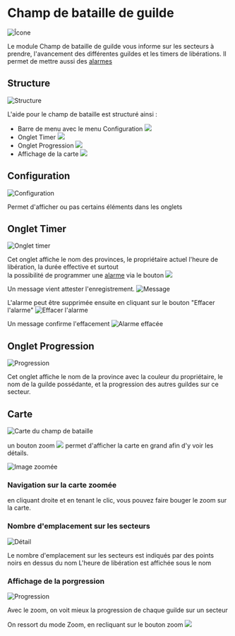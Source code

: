 # Champ de bataille de guilde
 
![Îcone](./.images/icon_001.png)

Le module Champ de bataille de guilde vous informe sur les secteurs à prendre, l'avancement des différentes guildes et les timers de libérations. Il permet de mettre aussi des [alarmes](#alarme_cbg)

## Structure

![Structure](./.images/strcture_001.png)

L'aide pour le champ de bataille est structuré ainsi :

* Barre de menu avec le menu Configuration ![](./.images/Icon_param.png)
* Onglet Timer ![](./.images/timer.png)
* Onglet Progression ![](./.images/progression.png)
* Affichage de la carte ![](./.images/bouton_carte.png)


## Configuration

![Configuration](./.images/configuration.png)

Permet d'afficher ou pas certains éléments dans les onglets

## Onglet Timer

![Onglet timer](./.images/structure_001.png)

Cet onglet affiche le nom des provinces, le propriétaire actuel l'heure de libération, la durée effective et surtout<br>la possibilité de programmer une [alarme](#alarme_cbg) via le bouton ![](./.images/bouton_alarme.png) 


Un message vient attester l'enregistrement.
![Message](./.images/alarme_enregistre.png)

L'alarme peut être supprimée ensuite en cliquant sur le bouton "Effacer l'alarme"
![Effacer l'alarme](./.images/alarme_active.png)

Un message confirme l'effacement
![Alarme effacée](./.images/alarme_effacee.png)

## Onglet Progression

![Progression](./.images/structure.png)

Cet onglet affiche le nom de la province avec la couleur du propriétaire, le nom de la guilde possédante, et la progression des autres guildes sur ce secteur.

## Carte

![Carte du champ de bataille](./.images/carte.png)

un bouton zoom ![](./.images/zoom.png) permet d'afficher la carte en grand afin d'y voir les détails.

![Image zoomée](./.images/carte_zoom.png)


### Navigation sur la carte zoomée

en cliquant droite et en tenant le clic, vous pouvez faire bouger le zoom sur la carte.

### Nombre d'emplacement sur les secteurs

![Détail](./.images/Detail_2.PNG)

Le nombre d'emplacement sur les secteurs est indiqués par des points noirs en dessus du nom
L'heure de libération est affichée sous le nom

### Affichage de la porgression

![Progression](./.images/Detail_1.PNG)

Avec le zoom, on voit mieux la progression de chaque guilde sur un secteur

On ressort du mode Zoom, en recliquant sur le bouton zoom ![](./.images/zoom.png)